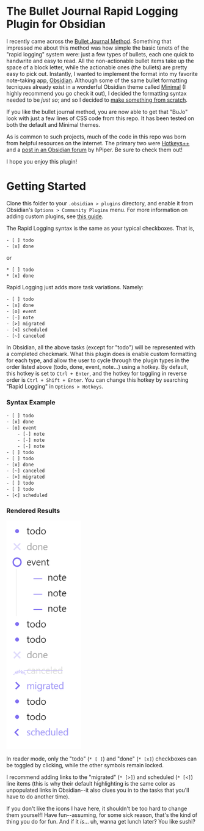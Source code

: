 # The Bullet Journal Rapid Logging Plugin for Obsidian
I recently came across the [Bullet Journal Method](https://www.tinyrayofsunshine.com/blog/bullet-journal-guide/). Something that impressed me about this method was how simple the basic tenets of the "rapid logging" system were: just a few types of bullets, each one quick to handwrite and easy to read. All the non-actionable bullet items take up the space of a block letter, while the actionable ones (the bullets) are pretty easy to pick out. Instantly, I wanted to implement the format into my favorite note-taking app, [Obsidian](https://obsidian.md/). Although some of the same bullet formatting tecniques already exist in a wonderful Obsidian theme called [Minimal](https://minimal.guide/home/) (I highly recommend you go check it out), I decided the formatting syntax needed to be _just so_; and so I decided to [make something from scratch](https://x.com/vincentdnl/status/1268573228626333703). 

If you like the bullet journal method, you are now able to get that "BuJo" look with just a few lines of CSS code from this repo. It has been tested on both the default and Minimal themes. 

As is common to such projects, much of the code in this repo was born from helpful resources on the internet. The primary two were [Hotkeys++](https://publish.obsidian.md/hub/02+-+Community+Expansions/02.05+All+Community+Expansions/Plugins/hotkeysplus-obsidian) and a [post in an Obsidian forum](https://forum.obsidian.md/t/custom-bullet-points/83764/2) by hPiper. Be sure to check them out!

I hope you enjoy this plugin!

# Getting Started
Clone this folder to your `.obsidian > plugins` directory, and enable it from Obsidian's `Options > Community Plugins` menu.
For more information on adding custom plugins, see [this guide](https://docs.obsidian.md/Plugins/Getting+started/Build+a+plugin).

The Rapid Logging syntax is the same as your typical checkboxes. That is, 

```
- [ ] todo
- [x] done
```
or
```
* [ ] todo
* [x] done
```

Rapid Logging just adds more task variations. Namely:

```
- [ ] todo
- [x] done
- [o] event
- [-] note
- [>] migrated
- [<] scheduled
- [~] canceled
```

In Obsidian, all the above tasks (except for "todo") will be represented with a completed checkmark. What this plugin does is enable custom formatting for each type, and allow the user to cycle through the plugin types in the order listed above (todo, done, event, note...) using a hotkey. By default, this hotkey is set to `Ctrl + Enter`, and the hotkey for toggling in reverse order is `Ctrl + Shift + Enter`. You can change this hotkey by searching "Rapid Logging" in `Options > Hotkeys`.

### Syntax Example
```
- [ ] todo
- [x] done
- [o] event
	- [-] note
	- [-] note
	- [-] note
- [ ] todo
- [ ] todo
- [x] done
- [~] canceled
- [>] migrated
- [ ] todo
- [ ] todo
- [<] scheduled
```
### Rendered Results
![BuJo HTML Result](./extras/readme_example.png)

In reader mode, only the "todo" (`* [ ]`) and "done" (`* [x]`) checkboxes can be toggled by clicking, while the other symbols remain locked. 

I recommend adding links to the "migrated" (`* [>]`) and scheduled (`* [<]`) line items (this is why their default highlighting is the same color as unpopulated links in Obsidian--it also clues you in to the tasks that you'll have to do another time).

If you don't like the icons I have here, it shouldn't be too hard to change them yourself! Have fun--assuming, for some sick reason, that's the kind of thing you do for fun. And if it _is_... uh, wanna get lunch later? You like sushi?
